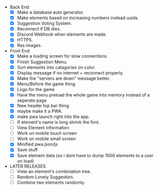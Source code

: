 - Back End
    - [X] Make a database auto generator.
    - [X] Make elements based on increasing numbers instead uuids.
    - [X] Suggestion Voting System.
    - [X] Reconnect if DB dies.
    - [X] Discord Webhook when elements are made.
    - [X] HTTPS.
    - [X] Res images.
- Front End
    - [X] Make a loading screen for slow connections.
    - [X] Finish Suggestion Menu.
    - [X] Sort elements into catagories on color.
    - [X] Display message if no internet + reconnect properly.
    - [X] Make the "servers are down" message better.
    - [X] Menu/Before the game thing
    - [X] Logo for the game
    - [X] Have the menu preload the whole game into memory
          instead of a seperate page
    - [X] New header top bar thing
    - [X] maybe make it a PWA.
    - [X] make pwa launch right into the app.
    - [ ] If element's name is long shrink the font.
    - [ ] View Element information
    - [ ] Work on mobile touch screen
    - [ ] Work on mobile small screen
    - [X] Minified pwa.json/js
    - [X] Save stuff
    - [X] Save element data (so i dont have to dump 1000 elements to a user on load)

- LATER RELEASES
    - [ ] View an element's combination tree.
    - [ ] Random Lonely Suggestion.
    - [ ] Combine two elements randomly.
